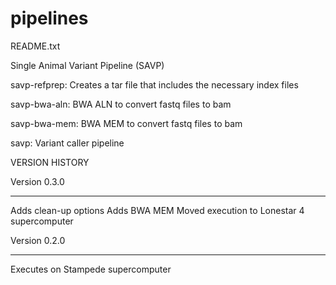 # pipelines


README.txt

Single Animal Variant Pipeline (SAVP)

savp-refprep: Creates a tar file that includes the necessary index files

savp-bwa-aln: BWA ALN to convert fastq files to bam

savp-bwa-mem: BWA MEM to convert fastq files to bam

savp: Variant caller pipeline



VERSION HISTORY

Version 0.3.0
- - - - - - -
Adds clean-up options
Adds BWA MEM
Moved execution to Lonestar 4 supercomputer



Version 0.2.0
- - - - - - -
Executes on Stampede supercomputer



